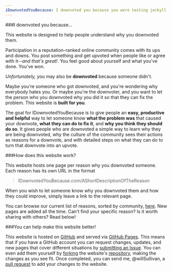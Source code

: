 ```yaml
---
iDownvotedYouBecause: I downvoted you because you were testing jeckyll while burning through unit tests in the background
---
```

###I downvoted you because...

This website is designed to help people understand why you downvoted them.

Participation in a reputation-ranked online community comes with its ups and downs.  You post something and get upvoted when people like or agree with it--<i>and that's great!</i>.  You feel good about yourself and what you've done.  You've won.

*Unfortunately,* you may also be <b>downvoted</b> because someone didn't.

Maybe you're someone who got downvoted, and you're wondering why everybody hates you.  Or maybe you're the downvoter, and you want to let the person who you downvoted why you did it so that they can fix the problem.  This website is **built for you**.

The goal for IDownvotedYouBecause is to give people an **easy, productive and helpful** way to let someone know **what the problem was** that caused your downvote, **what they can do to fix it**, and **why you think they should do so**.  It gives people who are downvoted a simple way to learn why they are being downvoted, why the culture of the community sees their actions as reasons for a downvote, and with detailed steps on what they can do to turn that downvote into an upvote.

###How does this website work?

This website hosts one page per reason why you downvoted someone.  Each reason has its own URL in the format

> IDownvotedYouBecause.com/AShortDescriptionOfTheReason

When you wish to let someone know why you downvoted them and how they could improve, simply leave a link to the relevant page.

You can browse our current list of reasons, sorted by community, [here](AllTheReasons).  New pages are added all the time.  Can't find your specific reason?  Is it worth sharing with others?  Read below!

###You can help make this website better!

This website is hosted on [GitHub](https://github.com/WillSullivan/IDownvotedYouBecause) and served via [GitHub Pages](https://pages.github.com/). This means that if you have a GitHub account you can request changes, updates, and new pages that cover different situations by [submitting an Issue](https://github.com/WillSullivan/IDownvotedYouBecause/issues/new).  You can even add them yourself by [forking](https://help.github.com/articles/fork-a-repo/) the website's [repository](https://github.com/WillSullivan/IDownvotedYouBecause), making the changes as you see fit.  Once completed, you can send me, @willSullivan, a [pull request](https://help.github.com/articles/using-pull-requests/) to add your changes to the website.
